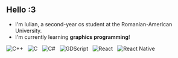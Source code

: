 ## Hello :3

* I'm Iulian, a second-year cs student at the Romanian-American University.
* I'm currently learning **graphics programming**!

![C++](https://img.shields.io/badge/C++-blue) &nbsp;
![C](https://img.shields.io/badge/C-blue) &nbsp;
![C#](https://img.shields.io/badge/C%23-purple) &nbsp;
![GDScript](https://img.shields.io/badge/GDScript-darkgreen) &nbsp;
![React](https://img.shields.io/badge/React-darkblue) &nbsp;
![React Native](https://img.shields.io/badge/React_Native-darkblue)
